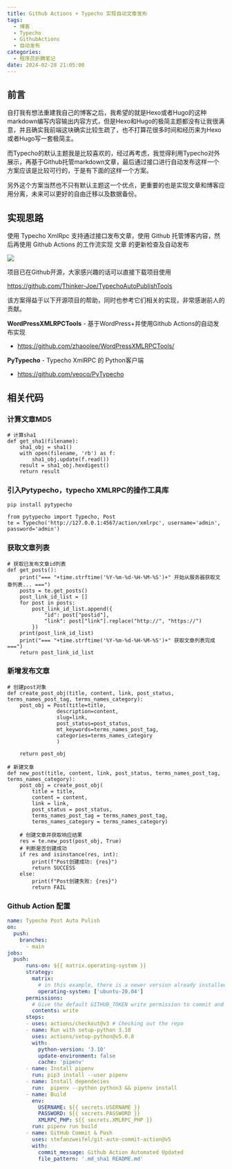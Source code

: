 ```yaml
---
title: Github Actions + Typecho 实现自动文章发布
tags:
  - 博客
  - Typecho
  - GithubActions
  - 自动发布
categories:
  - 程序员折腾笔记
date: 2024-02-28 21:05:00
---
```

## 前言

自打我有想法重建我自己的博客之后，我希望的就是Hexo或者Hugo的这种markdown编写内容输出内容方式，但是Hexo和Hugo的极简主题都没有让我很满意，并且确实我前端这块确实比较生疏了，也不打算花很多时间和经历来为Hexo或者Hugo写一套极简主。

而Typecho的默认主题我是比较喜欢的，经过再考虑，我觉得利用Typecho对外展示，再基于Github托管markdown文章，最后通过接口进行自动发布这样一个方案应该是比较可行的，于是有下面的这样一个方案。

另外这个方案当然也不只有默认主题这一个优点，更重要的也是实现文章和博客应用分离，未来可以更好的自由迁移以及数据备份。

## 实现思路

使用 Typecho XmlRpc 支持通过接口发布文章，使用 Github 托管博客内容，然后再使用 Github Actions 的工作流实现 文章 的更新检查及自动发布

![](https://img.yycdev.com/202403041908220.png)

项目已在Github开源，大家感兴趣的话可以直接下载项目使用

https://github.com/Thinker-Joe/TypechoAutoPublishTools

该方案得益于以下开源项目的帮助，同时也参考它们相关的实现，非常感谢前人的贡献。

**WordPressXMLRPCTools** - 基于WordPress+并使用Github Actions的自动发布实现 
- https://github.com/zhaoolee/WordPressXMLRPCTools/

**PyTypecho** - Typecho XmlRPC 的 Python客户端
- https://github.com/veoco/PyTypecho

## 相关代码

### 计算文章MD5
```
# 计算sha1
def get_sha1(filename):
    sha1_obj = sha1()
    with open(filename, 'rb') as f:
        sha1_obj.update(f.read())
    result = sha1_obj.hexdigest()
    return result
```

### 引入Pytypecho，typecho XMLRPC的操作工具库
```
pip install pytypecho

from pytypecho import Typecho, Post
te = Typecho('http://127.0.0.1:4567/action/xmlrpc', username='admin', password='admin')
```

### 获取文章列表
```
# 获取已发布文章id列表
def get_posts():
    print("=== "+time.strftime('%Y-%m-%d-%H-%M-%S')+" 开始从服务器获取文章列表... ===")
    posts = te.get_posts()
    post_link_id_list = []
    for post in posts:
        post_link_id_list.append({
            "id": post["postid"],
            "link": post["link"].replace("http://", "https://")
        })
    print(post_link_id_list)
    print("=== "+time.strftime('%Y-%m-%d-%H-%M-%S')+" 获取文章列表完成 ===")
    return post_link_id_list
```

### 新增发布文章
```
# 创建post对象
def create_post_obj(title, content, link, post_status, terms_names_post_tag, terms_names_category):
    post_obj = Post(title=title,
                description=content,
                slug=link,
                post_status=post_status,
                mt_keywords=terms_names_post_tag,
                categories=terms_names_category
                )

    return post_obj
    
# 新建文章
def new_post(title, content, link, post_status, terms_names_post_tag, terms_names_category):
    post_obj = create_post_obj(
        title = title,
        content = content,
        link = link,
        post_status = post_status,
        terms_names_post_tag = terms_names_post_tag,
        terms_names_category = terms_names_category)
        
    # 创建文章并获取响应结果
    res = te.new_post(post_obj, True)
    # 判断是否创建成功
    if res and isinstance(res, int):
        print(f"Post创建成功: {res}")
        return SUCCESS
    else:
        print(f"Post创建失败: {res}")
        return FAIL
```

### Github Action 配置
```yaml
name: Typecho Post Auto Pulish
on:
  push:
    branches:    
      - main
jobs:
  push:
      runs-on: ${{ matrix.operating-system }}
      strategy:
        matrix:
          # in this example, there is a newer version already installed, 3.7.7, so the older version will be downloaded
          operating-system: ['ubuntu-20.04']
      permissions:
        # Give the default GITHUB_TOKEN write permission to commit and push the changed files back to the repository.
        contents: write
      steps:
      - uses: actions/checkout@v3 # Checking out the repo
      - name: Run with setup-python 3.10
        uses: actions/setup-python@v5.0.0
        with:
          python-version: '3.10'
          update-environment: false
          cache: 'pipenv'
      - name: Install pipenv
        run: pip3 install --user pipenv
      - name: Install dependecies
        run:  pipenv --python python3 && pipenv install
      - name: Build
        env:
          USERNAME: ${{ secrets.USERNAME }}
          PASSWORD: ${{ secrets.PASSWORD }}
          XMLRPC_PHP: ${{ secrets.XMLRPC_PHP }}
        run: pipenv run build
      - name: GitHub Commit & Push
        uses: stefanzweifel/git-auto-commit-action@v5
        with:
          commit_message: Github Action Automated Updated
          file_pattern: '.md_sha1 README.md'
```
